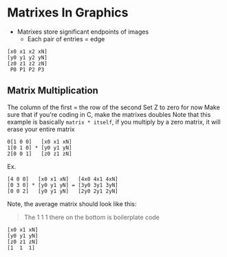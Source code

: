 # Matrixes In Graphics

- Matrixes store significant endpoints of images
  - Each pair of entries = edge

```
[x0 x1 x2 xN]
[y0 y1 y2 yN]
[z0 z1 z2 zN]
 P0 P1 P2 P3
```

## Matrix Multiplication

The column of the first = the row of the second
Set Z to zero for now
Make sure that if you're coding in C, make the matrixes doubles
Note that this example is basically `matrix * itself`, if you multiply by a zero
matrix, it will erase your entire matrix  
```
0[1 0 0]   [x0 x1 xN]
1[0 1 0] * [y0 y1 yN]
2[0 0 1]   [z0 z1 zN]
```
Ex.  
```
[4 0 0]   [x0 x1 xN]   [4x0 4x1 4xN]
[0 3 0] * [y0 y1 yN] = [3y0 3y1 3yN]
[0 0 2]   [y0 y1 yN]   [2y0 2y1 2yN]
```

Note, the average matrix should look like this:  
> The 1 1 1 there on the bottom is boilerplate code
```
[x0 x1 xN]
[y0 y1 yN]
[z0 z1 zN]
[1  1  1]
```
